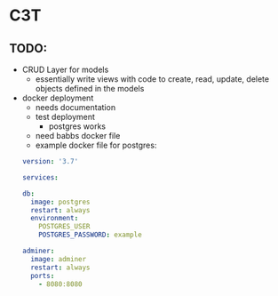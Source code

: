 # C3T

## TODO: 
- CRUD Layer for models
	- essentially write views with code to create, read, update, delete objects defined in the models
- docker deployment
	- needs documentation
	- test deployment
		- postgres works
	- need babbs docker file
	- example docker file for postgres: 
	```yaml
	version: '3.7'

	services:

	db:
      image: postgres
      restart: always
      environment:
	    POSTGRES_USER
        POSTGRES_PASSWORD: example

	adminer:
      image: adminer
      restart: always
      ports:
        - 8080:8080
```